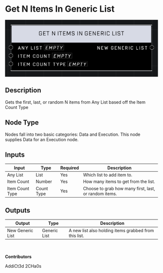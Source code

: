 # Get N Items In Generic List
![](../../../.gitbook/assets/get-n-items-in-generic-list.png)
## Description
Gets the first, last, or random N items from Any List based off the Item Count Type

## Node Type
Nodes fall into two basic categories: Data and Execution. This node supplies Data for an Execution node.

## Inputs
| Input | Type | Required | Description |
|------------------|------------------|----------|--------------------------------------------------------------|
| Any List | List | Yes | Which list to add item to. |
| Item Count | Number | Yes | How many items to get from the list. |
| Item Count Type | Count Type | Yes | Choose to grab how many first, last, or random items. |

## Outputs
| Output | Type | Description |
|------------------|------------------|--------------------------------------------------------------|
| New Generic List | Generic List | A new list also holding items grabbed from this list. |

\
\
**Contributors**

AddiCt3d 2CHa0s